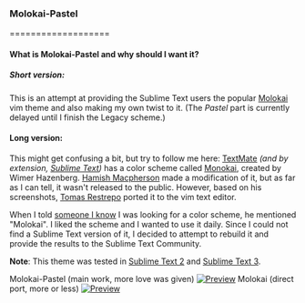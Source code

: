 ### Molokai-Pastel
===================
#### What is Molokai-Pastel and why should I want it?

##### Short version:

This is an attempt at providing the Sublime Text users the popular [Molokai][4] vim theme and also making my own twist to it.
(The _Pastel_ part is currently delayed until I finish the Legacy scheme.)

#### Long version:

This might get confusing a bit, but try to follow me here:
[TextMate][1] _(and by extension, [Sublime Text][2])_ has a color scheme called [Monokai][3], created by Wimer Hazenberg. 
[Hamish Macpherson][5] made a modification of it, but as far as I can tell,
it wasn't released to the public. However, based on his screenshots, [Tomas Restrepo][6] ported it
to the vim text editor.

When I told [someone I know][7] I was looking for a color scheme, he mentioned "Molokai".
I liked the scheme and I wanted to use it daily. Since I could not find a Sublime Text version of it,
I decided to attempt to rebuild it and provide the results to the Sublime Text Community.

__Note__: This theme was tested in [Sublime Text 2][2] and [Sublime Text 3][8].


Molokai-Pastel (main work, more love was given)
[![Preview][97]][98]
Molokai (direct port, more or less)
[![Preview][99]][100]

[1]: http://macromates.com/
[2]: http://www.sublimetext.com/2
[3]: http://www.monokai.nl/blog/2006/07/15/textmate-color-theme/
[4]: https://github.com/tomasr/molokai
[5]: http://blog.hamstu.com/
[6]: http://winterdom.com/2008/08/molokaiforvim
[7]: https://github.com/LightDrake
[8]: http://sublimetext.com/3
[97]: https://raw2.github.com/Voaxeyr/Molokai-Pastel/master/preview/Molokai_Pastel.thumb.png
[98]: https://raw.github.com/Voaxeyr/Molokai-Pastel/master/preview/Molokai_Pastel.png
[99]: https://raw.github.com/Voaxeyr/Molokai-Pastel/master/preview/Molokai_legacy.thumb.png
[100]: https://raw.github.com/Voaxeyr/Molokai-Pastel/master/preview/Molokai_legacy.png
